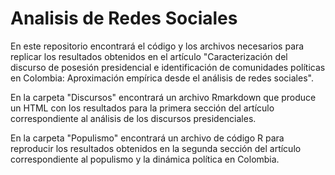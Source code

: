 # Analisis de Redes Sociales
En este repositorio encontrará el código y los archivos necesarios para replicar los resultados obtenidos en el artículo "Caracterización del discurso de posesión presidencial e identificación de comunidades políticas en Colombia: Aproximación empírica desde el análisis de redes sociales".

En la carpeta "Discursos" encontrará un archivo Rmarkdown que produce un HTML con los resultados para la primera sección del artículo correspondiente al análisis de los discursos presidenciales.

En la carpeta "Populismo" encontrará un archivo de código R para reproducir los resultados obtenidos en la segunda sección del artículo correspondiente al populismo y la dinámica política en Colombia.
